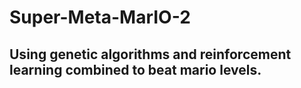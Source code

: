# Super-Meta-MarIO-2
## Using genetic algorithms and reinforcement learning  combined to beat mario levels.
